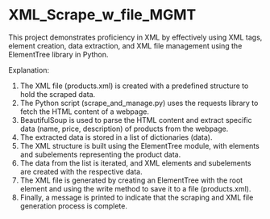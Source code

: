 # XML_Scrape_w_file_MGMT
This project demonstrates proficiency in XML by effectively using XML tags, element creation, data extraction, and XML file management using the ElementTree library in Python.


Explanation:

1. The XML file (products.xml) is created with a predefined structure to hold the scraped data.
2. The Python script (scrape_and_manage.py) uses the requests library to fetch the HTML content of a webpage.
3. BeautifulSoup is used to parse the HTML content and extract specific data (name, price, description) of products from the webpage.
4. The extracted data is stored in a list of dictionaries (data).
5. The XML structure is built using the ElementTree module, with elements and subelements representing the product data.
6. The data from the list is iterated, and XML elements and subelements are created with the respective data.
7. The XML file is generated by creating an ElementTree with the root element and using the write method to save it to a file (products.xml).
8. Finally, a message is printed to indicate that the scraping and XML file generation process is complete.
